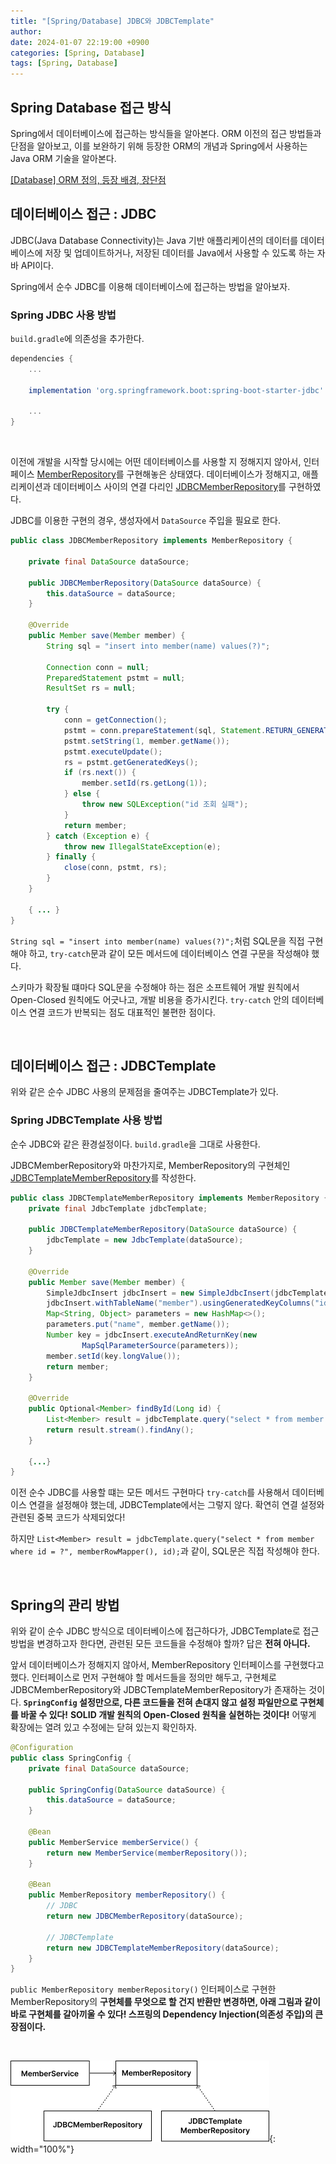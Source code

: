 ```yaml
---
title: "[Spring/Database] JDBC와 JDBCTemplate"
author: 
date: 2024-01-07 22:19:00 +0900
categories: [Spring, Database]
tags: [Spring, Database]
---
```


## **Spring Database 접근 방식**

Spring에서 데이터베이스에 접근하는 방식들을 알아본다. ORM 이전의 접근 방법들과 단점을 알아보고, 이를 보완하기 위해 등장한 ORM의 개념과 Spring에서 사용하는 Java ORM 기술을 알아본다.

[[Database] ORM 정의, 등장 배경, 장단점](https://rumoszin.github.io/posts/database-orm/)

## **데이터베이스 접근 : JDBC**

JDBC(Java Database Connectivity)는 Java 기반 애플리케이션의 데이터를 데이터베이스에 저장 및 업데이트하거나, 저장된 데이터를 Java에서 사용할 수 있도록 하는 자바 API이다.

Spring에서 순수 JDBC를 이용해 데이터베이스에 접근하는 방법을 알아보자.

### **Spring JDBC 사용 방법**

`build.gradle`에 의존성을 추가한다.
```gradle
dependencies {
    ...

    implementation 'org.springframework.boot:spring-boot-starter-jdbc'

    ...
}
```

<br>

이전에 개발을 시작할 당시에는 어떤 데이터베이스를 사용할 지 정해지지 않아서, 인터페이스 [MemberRepository](https://github.com/RumosZin/spring-various-db-access/commit/ff8981c6e439a1b3320848428f7e6a7a3b575310#diff-2b4a09be69a8dd2064d1d8d2df9b7689677c3287bc5f05987fcd162c8f1bca6e)를 구현해놓은 상태였다. 데이터베이스가 정해지고, 애플리케이션과 데이터베이스 사이의 연결 다리인 [JDBCMemberRepository](https://github.com/RumosZin/spring-various-db-access/commit/35c5f0ae873e76cd4a642994ecabd49060c36b5b#diff-83e66a80230931b6d66beac82938cc5be246408621dfffad8392a55d6202a166)를 구현하였다.

JDBC를 이용한 구현의 경우, 생성자에서 `DataSource` 주입을 필요로 한다.

```java
public class JDBCMemberRepository implements MemberRepository {

    private final DataSource dataSource;

    public JDBCMemberRepository(DataSource dataSource) {
        this.dataSource = dataSource;
    }

    @Override
    public Member save(Member member) {
        String sql = "insert into member(name) values(?)";

        Connection conn = null;
        PreparedStatement pstmt = null;
        ResultSet rs = null;

        try {
            conn = getConnection();
            pstmt = conn.prepareStatement(sql, Statement.RETURN_GENERATED_KEYS);
            pstmt.setString(1, member.getName());
            pstmt.executeUpdate();
            rs = pstmt.getGeneratedKeys();
            if (rs.next()) {
                member.setId(rs.getLong(1));
            } else {
                throw new SQLException("id 조회 실패");
            }
            return member;
        } catch (Exception e) {
            throw new IllegalStateException(e);
        } finally {
            close(conn, pstmt, rs);
        }
    }

    { ... }
}
```


`String sql = "insert into member(name) values(?)";`처럼 SQL문을 직접 구현해야 하고, `try-catch`문과 같이 모든 메서드에 데이터베이스 연결 구문을 작성해야 했다.

스키마가 확장될 떄마다 SQL문을 수정해야 하는 점은 소프트웨어 개발 원칙에서 Open-Closed 원칙에도 어긋나고, 개발 비용을 증가시킨다. `try-catch` 안의 데이터베이스 연결 코드가 반복되는 점도 대표적인 불편한 점이다.

<br>

## **데이터베이스 접근 : JDBCTemplate**

위와 같은 순수 JDBC 사용의 문제점을 줄여주는 JDBCTemplate가 있다.

### **Spring JDBCTemplate 사용 방법**

순수 JDBC와 같은 환경설정이다. `build.gradle`을 그대로 사용한다.

JDBCMemberRepository와 마찬가지로, MemberRepository의 구현체인 [JDBCTemplateMemberRepository](https://github.com/RumosZin/spring-various-db-access/commit/5f1bd7468e52b4655861031d5b889b2a7bd8daeb#diff-e777de624a114e0580fb693da7c37748fd04b00be6b0986af52637c63234e194)를 작성한다.

```java
public class JDBCTemplateMemberRepository implements MemberRepository {
    private final JdbcTemplate jdbcTemplate;

    public JDBCTemplateMemberRepository(DataSource dataSource) {
        jdbcTemplate = new JdbcTemplate(dataSource);
    }

    @Override
    public Member save(Member member) {
        SimpleJdbcInsert jdbcInsert = new SimpleJdbcInsert(jdbcTemplate);
        jdbcInsert.withTableName("member").usingGeneratedKeyColumns("id");
        Map<String, Object> parameters = new HashMap<>();
        parameters.put("name", member.getName());
        Number key = jdbcInsert.executeAndReturnKey(new
                MapSqlParameterSource(parameters));
        member.setId(key.longValue());
        return member;
    }

    @Override
    public Optional<Member> findById(Long id) {
        List<Member> result = jdbcTemplate.query("select * from member where id = ?", memberRowMapper(), id);
        return result.stream().findAny();
    }

    {...}
}
```

이전 순수 JDBC를 사용할 떄는 모든 메서드 구현마다 `try-catch`를 사용해서 데이터베이스 연결을 설정해야 했는데, JDBCTemplate에서는 그렇지 않다. 확연히 연결 설정와 관련된 중복 코드가 삭제되었다! 

하지만 `List<Member> result = jdbcTemplate.query("select * from member where id = ?", memberRowMapper(), id);`과 같이, SQL문은 직접 작성해야 한다.

<br>

## **Spring의 관리 방법**

위와 같이 순수 JDBC 방식으로 데이터베이스에 접근하다가, JDBCTemplate로 접근 방법을 변경하고자 한다면, 관련된 모든 코드들을 수정해야 할까? 답은 **전혀 아니다.**

앞서 데이터베이스가 정해지지 않아서, MemberRepository 인터페이스를 구현했다고 했다. 인터페이스로 먼저 구현해야 할 메서드들을 정의만 해두고, 구현체로 JDBCMemberRepository와 JDBCTemplateMemberRepository가 존재하는 것이다. **`SpringConfig` 설정만으로, 다른 코드들을 전혀 손대지 않고 설정 파일만으로 구현체를 바꿀 수 있다!** **SOLID 개발 원칙의 Open-Closed 원칙을 실현하는 것이다!** 어떻게 확장에는 열려 있고 수정에는 닫혀 있는지 확인하자.

```java
@Configuration
public class SpringConfig {
    private final DataSource dataSource;

    public SpringConfig(DataSource dataSource) {
        this.dataSource = dataSource;
    }

    @Bean
    public MemberService memberService() {
        return new MemberService(memberRepository());
    }

    @Bean
    public MemberRepository memberRepository() {
        // JDBC
        return new JDBCMemberRepository(dataSource);

        // JDBCTemplate
        return new JDBCTemplateMemberRepository(dataSource);
    }
}
```

`public MemberRepository memberRepository()` 인터페이스로 구현한 MemberRepository의 **구현체를 무엇으로 할 건지 반환만 변경하면, 아래 그림과 같이 바로 구현체를 갈아끼울 수 있다! 스프링의 Dependency Injection(의존성 주입)의 큰 장점이다.**

<br>

![Untitled](/assets/img/240107-1.png){: width="100%"}